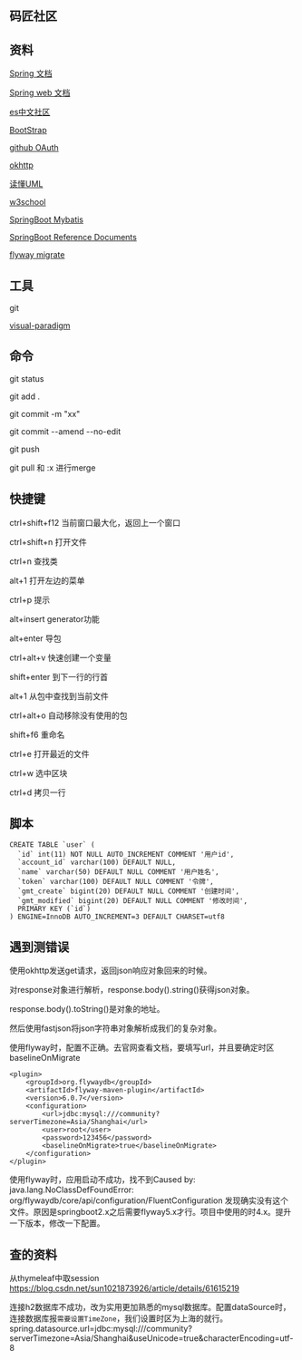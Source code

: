 ## 码匠社区

## 资料

[Spring 文档](https://spring.io/guides)

[Spring web 文档](https://spring.io/guides/gs/serving-web-content/)

[es中文社区](https://elasticsearch.cn/)

[BootStrap](https://v3.bootcss.com/components/#navbar)

[github OAuth](https://developer.github.com/apps/)

[okhttp](https://square.github.io/okhttp/)

[读懂UML](https://blog.csdn.net/bntX2jSQfEHy7/article/details/90088866)

[w3school](https://www.w3school.com.cn/sql/index.asp)

[SpringBoot Mybatis](http://mybatis.org/spring-boot-starter/mybatis-spring-boot-autoconfigure/)

[SpringBoot Reference Documents](https://docs.spring.io/spring-boot/docs/2.2.0.RELEASE/reference/html/index.html)

[flyway migrate](https://flywaydb.org/documentation/maven/migrate)


## 工具

git

[visual-paradigm](https://www.visual-paradigm.com/cn/)


## 命令

git status

git add .

git commit -m "xx"

git commit --amend --no-edit

git push

git pull 和  :x 进行merge



## 快捷键
ctrl+shift+f12 当前窗口最大化，返回上一个窗口

ctrl+shift+n 打开文件

ctrl+n 查找类

alt+1 打开左边的菜单

ctrl+p 提示

alt+insert generator功能

alt+enter 导包

ctrl+alt+v 快速创建一个变量

shift+enter 到下一行的行首

alt+1 从包中查找到当前文件

ctrl+alt+o 自动移除没有使用的包

shift+f6 重命名

ctrl+e 打开最近的文件

ctrl+w 选中区块

ctrl+d 拷贝一行


## 脚本

```
CREATE TABLE `user` (
  `id` int(11) NOT NULL AUTO_INCREMENT COMMENT '用户id',
  `account_id` varchar(100) DEFAULT NULL,
  `name` varchar(50) DEFAULT NULL COMMENT '用户姓名',
  `token` varchar(100) DEFAULT NULL COMMENT '令牌',
  `gmt_create` bigint(20) DEFAULT NULL COMMENT '创建时间',
  `gmt_modified` bigint(20) DEFAULT NULL COMMENT '修改时间',
  PRIMARY KEY (`id`)
) ENGINE=InnoDB AUTO_INCREMENT=3 DEFAULT CHARSET=utf8

```





## 遇到测错误
使用okhttp发送get请求，返回json响应对象回来的时候。

对response对象进行解析，response.body().string()获得json对象。

response.body().toString()是对象的地址。

然后使用fastjson将json字符串对象解析成我们的复杂对象。


使用flyway时，配置不正确。去官网查看文档，要填写url，并且要确定时区
baselineOnMigrate
```pom
<plugin>
    <groupId>org.flywaydb</groupId>
    <artifactId>flyway-maven-plugin</artifactId>
    <version>6.0.7</version>
    <configuration>
        <url>jdbc:mysql:///community?serverTimezone=Asia/Shanghai</url>
        <user>root</user>
        <password>123456</password>
        <baselineOnMigrate>true</baselineOnMigrate>
    </configuration>
</plugin>
```

使用flyway时，应用启动不成功，找不到Caused by: java.lang.NoClassDefFoundError: org/flywaydb/core/api/configuration/FluentConfiguration
发现确实没有这个文件。原因是springboot2.x之后需要flyway5.x才行。项目中使用的时4.x。提升一下版本，修改一下配置。




## 查的资料

从thymeleaf中取session https://blog.csdn.net/sun1021873926/article/details/61615219

连接h2数据库不成功，改为实用更加熟悉的mysql数据库。配置dataSource时，连接数据库报`需要设置TimeZone`，我们设置时区为上海的就行。
spring.datasource.url=jdbc:mysql:///community?serverTimezone=Asia/Shanghai&useUnicode=true&characterEncoding=utf-8





